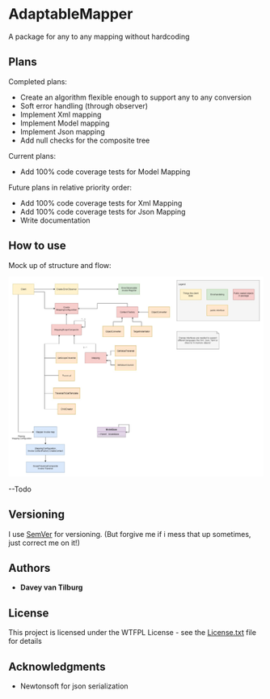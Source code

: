 # AdaptableMapper

A package for any to any mapping without hardcoding

## Plans

Completed plans:
 - Create an algorithm flexible enough to support any to any conversion
 - Soft error handling (through observer)
 - Implement Xml mapping
 - Implement Model mapping
 - Implement Json mapping
 - Add null checks for the composite tree

Current plans:
 - Add 100% code coverage tests for Model Mapping

Future plans in relative priority order:
 - Add 100% code coverage tests for Xml Mapping
 - Add 100% code coverage tests for Json Mapping
 - Write documentation

## How to use

Mock up of structure and flow:

![UML](Mapping.jpg)

--Todo

## Versioning

I use [SemVer](http://semver.org/) for versioning. (But forgive me if i mess that up sometimes, just correct me on it!)

## Authors

* **Davey van Tilburg**

## License

This project is licensed under the WTFPL License - see the [License.txt](AdaptableMapper/License.txt) file for details

## Acknowledgments

* Newtonsoft for json serialization
